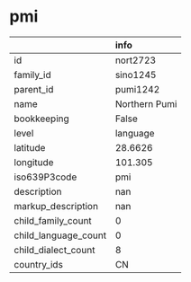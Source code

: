 # pmi
|                      | info          |
|:---------------------|:--------------|
| id                   | nort2723      |
| family_id            | sino1245      |
| parent_id            | pumi1242      |
| name                 | Northern Pumi |
| bookkeeping          | False         |
| level                | language      |
| latitude             | 28.6626       |
| longitude            | 101.305       |
| iso639P3code         | pmi           |
| description          | nan           |
| markup_description   | nan           |
| child_family_count   | 0             |
| child_language_count | 0             |
| child_dialect_count  | 8             |
| country_ids          | CN            |